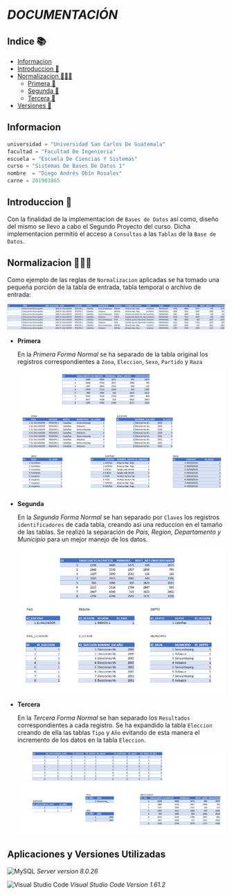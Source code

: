 # ***DOCUMENTACIÓN***

## **Indice** 📚
  - [Informacion](#informacion)
  - [Introduccion 📕](#introduccion)
  - [Normalizacion 🧑🏼‍💻](#normalizacion)
    - [Primera 🥇](#primeraN)
    - [Segunda 🥈](#segundaN)
    - [Tercera 🥉](#terceraN)
  - [Versiones 🔧](#versiones)

<div id='informacion'>

## **Informacion**

``` python
universidad = "Universidad San Carlos De Guatemala"
facultad = "Facultad De Ingenieria"
escuela = "Escuela De Ciencias Y Sistemas"
curso = "Sistemas De Bases De Datos 1"
nombre  = "Diego Andrés Obín Rosales"
carne = 201903865
```


<div id='introduccion'>

## **Introduccion** 📕
    
Con la finalidad de la implementacion de `Bases de Datos` así como, diseño del mismo se llevo a cabo el Segundo Proyecto del curso. Dicha implementacion permitió el acceso a `Consultas` a las `Tablas` de la `Base de Datos`.


<div id='normalizacion'>

## **Normalizacion** 🧑🏼‍💻

Como ejemplo de las reglas de `Normalizacion` aplicadas se ha tomado una pequeña porción de la tabla de entrada, tabla temporal o archivo de entrada:

![](https://github.com/DiiAns23/Prueba-2/blob/Master/normalizacion.PNG)

<div id='primeraN'>

- **Primera**

    En la _Primera Forma Normal_ se ha separado de la tabla original los registros correspondientes a `Zona`, `Eleccion`, `Sexo`, `Partido` y `Raza`

    ![](https://github.com/DiiAns23/Prueba-2/blob/Master/primera.PNG)

<div id='segundaN'>

- **Segunda**

    En la  _Segunda Forma Normal_ se han separado por `Claves` los registros `identificadores` de cada tabla, creando asi una reduccion en el tamaño de las tablas. Se realizó la separación de _Pais, Region, Departamento y Municipio_ para un mejor manejo de los datos.

    ![](https://github.com/DiiAns23/Prueba-2/blob/Master/segunda.PNG)

<div id='terceraN'>

 - **Tercera**

    En la _Tercera Forma Normal_ se han separado los `Resultados` correspondientes a cada registro. Se ha expandido la tabla `Eleccion` creando de ella las tablas `Tipo` y `Año` evitando de esta manera el incremento de los datos en la tabla `Eleccion`.

    ![](https://github.com/DiiAns23/Prueba-2/blob/Master/tercera.PNG)

<div id='versiones'>

## **Aplicaciones y Versiones Utilizadas**

![MySQL](https://img.shields.io/badge/-MySQL-0d0d0d?style=flat&logo=mysql) _Server version 8.0.26_

![Visual Studio Code](https://img.shields.io/badge/-Visual%20Studio%20Code-0d0d0d?style=flat&logo=visual-studio-code&logoColor=007ACC) _Visual Studio Code Version 1.61.2_

